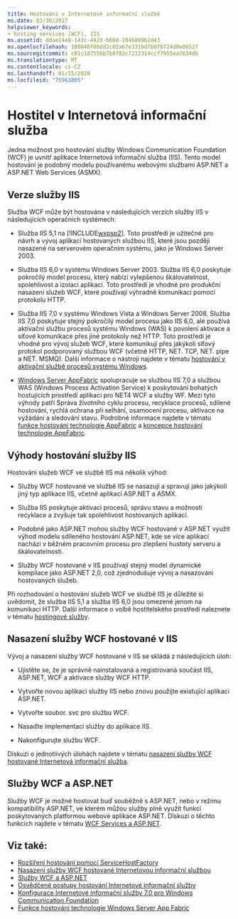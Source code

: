 ```yaml
---
title: Hostování v Internetové informační službě
ms.date: 03/30/2017
helpviewer_keywords:
- hosting services [WCF], IIS
ms.assetid: ddae14e8-143c-442d-b660-2046809b2d43
ms.openlocfilehash: 108048f6bdd2c02a67e331bd7b07b724d0e86527
ms.sourcegitcommit: c01c18755bb7b0f82c7232314ccf7955ea7834db
ms.translationtype: MT
ms.contentlocale: cs-CZ
ms.lasthandoff: 01/15/2020
ms.locfileid: "75963805"
---
```

# <a name="host-in-internet-information-services"></a>Hostitel v Internetová informační služba

Jedna možnost pro hostování služby Windows Communication Foundation (WCF) je uvnitř aplikace Internetová informační služba (IIS). Tento model hostování je podobný modelu používanému webovými službami ASP.NET a ASP.NET Web Services (ASMX).

## <a name="versions-of-iis"></a>Verze služby IIS

Služba WCF může být hostována v následujících verzích služby IIS v následujících operačních systémech:

- Služba IIS 5,1 na [!INCLUDE[wxpsp2](../../../../includes/wxpsp2-md.md)]. Toto prostředí je užitečné pro návrh a vývoj aplikací hostovaných službou IIS, které jsou později nasazené na serverovém operačním systému, jako je Windows Server 2003.

- Služba IIS 6,0 v systému Windows Server 2003. Služba IIS 6,0 poskytuje pokročilý model procesu, který nabízí vylepšenou škálovatelnost, spolehlivost a izolaci aplikací. Toto prostředí je vhodné pro produkční nasazení služeb WCF, které používají výhradně komunikaci pomocí protokolu HTTP.

- Služba IIS 7,0 v systému Windows Vista a Windows Server 2008. Služba IIS 7,0 poskytuje stejný pokročilý model procesu jako IIS 6,0, ale používá aktivační službu procesů systému Windows (WAS) k povolení aktivace a síťové komunikace přes jiné protokoly než HTTP. Toto prostředí je vhodné pro vývoj služeb WCF, které komunikují přes jakýkoli síťový protokol podporovaný službou WCF (včetně HTTP, NET. TCP, NET. pipe a NET. MSMQ). Další informace o nástroji najdete v tématu [hostování v aktivační službě procesů systému Windows](../../../../docs/framework/wcf/feature-details/hosting-in-windows-process-activation-service.md).

- [Windows Server AppFabric](https://docs.microsoft.com/previous-versions/appfabric/ff384253(v=azure.10)) spolupracuje se službou IIS 7,0 a službou WAS (Windows Process Activation Service) k poskytování bohatých hostujících prostředí aplikací pro NET4 WCF a služby WF. Mezi tyto výhody patří Správa životního cyklu procesu, recyklace procesů, sdílené hostování, rychlá ochrana při selhání, osamocení procesu, aktivace na vyžádání a sledování stavu. Podrobné informace najdete v tématu [funkce hostování technologie AppFabric](https://docs.microsoft.com/previous-versions/appfabric/ee677189(v=azure.10)) a [koncepce hostování technologie AppFabric](https://docs.microsoft.com/previous-versions/appfabric/ee677371(v=azure.10)).

## <a name="benefits-of-iis-hosting"></a>Výhody hostování služby IIS

Hostování služeb WCF ve službě IIS má několik výhod:

- Služby WCF hostované ve službě IIS se nasazují a spravují jako jakýkoli jiný typ aplikace IIS, včetně aplikací ASP.NET a ASMX.

- Služba IIS poskytuje aktivaci procesů, správu stavu a možnosti recyklace a zvyšuje tak spolehlivost hostovaných aplikací.

- Podobně jako ASP.NET mohou služby WCF hostované v ASP.NET využít výhod modelu sdíleného hostování ASP.NET, kde se více aplikací nachází v běžném pracovním procesu pro zlepšení hustoty serveru a škálovatelnosti.

- Služby WCF hostované v IIS používají stejný model dynamické kompilace jako ASP.NET 2,0, což zjednodušuje vývoj a nasazování hostovaných služeb.

Při rozhodování o hostování služeb WCF ve službě IIS je důležité si uvědomit, že služba IIS 5,1 a služba IIS 6,0 jsou omezené jenom na komunikaci HTTP. Další informace o volbě hostitelského prostředí naleznete v tématu [hostingové služby](../../../../docs/framework/wcf/hosting-services.md).

## <a name="deploy-an-iis-hosted-wcf-service"></a>Nasazení služby WCF hostované v IIS

Vývoj a nasazení služby WCF hostované v IIS se skládá z následujících úloh:

- Ujistěte se, že je správně nainstalovaná a registrovaná součást IIS, ASP.NET, WCF a aktivace služby WCF HTTP.

- Vytvořte novou aplikaci služby IIS nebo znovu použijte existující aplikaci ASP.NET.

- Vytvořte soubor. svc pro službu WCF.

- Nasaďte implementaci služby do aplikace IIS.

- Nakonfigurujte službu WCF.

Diskuzi o jednotlivých úlohách najdete v tématu [nasazení služby WCF hostované Internetová informační služba](../../../../docs/framework/wcf/feature-details/deploying-an-internet-information-services-hosted-wcf-service.md).

## <a name="wcf-services-and-aspnet"></a>Služby WCF a ASP.NET

Služby WCF je možné hostovat buď souběžně s ASP.NET, nebo v režimu kompatibility ASP.NET, ve kterém můžou služby plně využít funkcí poskytovaných platformou webové aplikace ASP.NET. Diskuzi o těchto funkcích najdete v tématu [WCF Services a ASP.NET](../../../../docs/framework/wcf/feature-details/wcf-services-and-aspnet.md).

## <a name="see-also"></a>Viz také:

- [Rozšíření hostování pomocí ServiceHostFactory](../../../../docs/framework/wcf/extending/extending-hosting-using-servicehostfactory.md)
- [Nasazení služby WCF hostované Internetovou informační službou](../../../../docs/framework/wcf/feature-details/deploying-an-internet-information-services-hosted-wcf-service.md)
- [Služby WCF a ASP.NET](../../../../docs/framework/wcf/feature-details/wcf-services-and-aspnet.md)
- [Osvědčené postupy hostování Internetové informační služby](../../../../docs/framework/wcf/feature-details/internet-information-services-hosting-best-practices.md)
- [Konfigurace Internetové informační služby 7.0 pro Windows Communication Foundation](../../../../docs/framework/wcf/feature-details/configuring-iis-for-wcf.md)
- [Funkce hostování technologie Windows Server App Fabric](https://docs.microsoft.com/previous-versions/appfabric/ee677189(v=azure.10))
